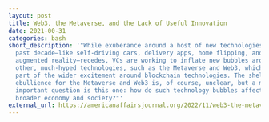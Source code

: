 ```yaml
---
layout: post
title: Web3, the Metaverse, and the Lack of Useful Innovation
date: 2021-00-31
categories: bash
short_description: '"While exuberance around a host of new technologies from the
  past dec­ade—like self-driving cars, delivery apps, home flipping, and
  augmented reality—recedes, VCs are working to inflate new bubbles around
  other, much-hyped technologies, such as the Metaverse and Web3, which is a
  part of the wider excitement around blockchain technologies. The shelf life of
  ebullience for the Metaverse and Web3 is, of course, unclear, but a much more
  important question is this one: how do such technology bubbles affect the
  broader economy and society?"'
external_url: https://americanaffairsjournal.org/2022/11/web3-the-metaverse-and-the-lack-of-useful-innovation/
---
```


